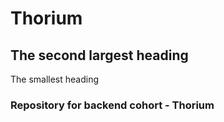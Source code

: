 # Thorium
## The second largest heading
 The smallest heading
### Repository for backend cohort - Thorium
